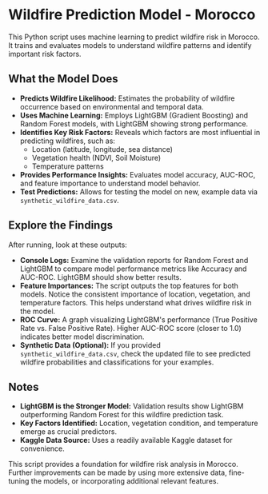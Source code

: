 # Wildfire Prediction Model - Morocco

This Python script uses machine learning to predict wildfire risk in Morocco.  It trains and evaluates models to understand wildfire patterns and identify important risk factors.

## What the Model Does

*   **Predicts Wildfire Likelihood:**  Estimates the probability of wildfire occurrence based on environmental and temporal data.
*   **Uses Machine Learning:**  Employs LightGBM (Gradient Boosting) and Random Forest models, with LightGBM showing strong performance.
*   **Identifies Key Risk Factors:**  Reveals which factors are most influential in predicting wildfires, such as:
    *   Location (latitude, longitude, sea distance)
    *   Vegetation health (NDVI, Soil Moisture)
    *   Temperature patterns
*   **Provides Performance Insights:** Evaluates model accuracy, AUC-ROC, and feature importance to understand model behavior.
*   **Test Predictions:** Allows for testing the model on new, example data via `synthetic_wildfire_data.csv`.

## Explore the Findings

After running, look at these outputs:

*   **Console Logs:** Examine the validation reports for Random Forest and LightGBM to compare model performance metrics like Accuracy and AUC-ROC.  LightGBM should show better results.
*   **Feature Importances:** The script outputs the top features for both models. Notice the consistent importance of location, vegetation, and temperature factors. This helps understand what drives wildfire risk in the model.
*   **ROC Curve:**  A graph visualizing LightGBM's performance (True Positive Rate vs. False Positive Rate). Higher AUC-ROC score (closer to 1.0) indicates better model discrimination.
*   **Synthetic Data (Optional):** If you provided `synthetic_wildfire_data.csv`, check the updated file to see predicted wildfire probabilities and classifications for your examples.

## Notes

*   **LightGBM is the Stronger Model:**  Validation results show LightGBM outperforming Random Forest for this wildfire prediction task.
*   **Key Factors Identified:** Location, vegetation condition, and temperature emerge as crucial predictors.
*   **Kaggle Data Source:**  Uses a readily available Kaggle dataset for convenience.

This script provides a foundation for wildfire risk analysis in Morocco. Further improvements can be made by using more extensive data, fine-tuning the models, or incorporating additional relevant features.
